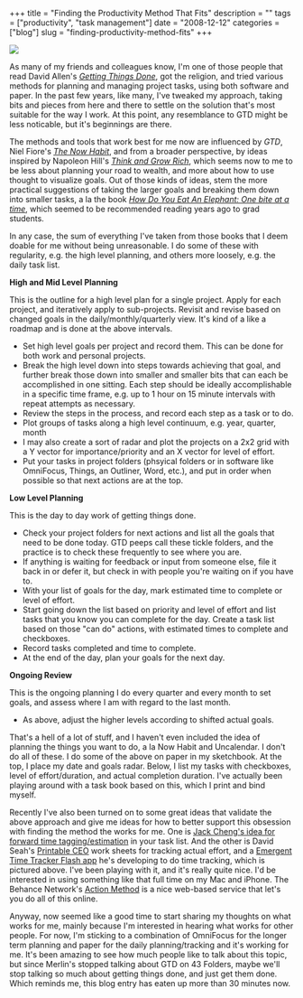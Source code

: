 +++
title = "Finding the Productivity Method That Fits"
description = ""
tags = ["productivity", "task management"]
date = "2008-12-12"
categories = ["blog"]
slug = "finding-productivity-method-fits"
+++



  <div class="notebook-screenshot"><img src="//media.konigi.com/notebook/printable-ceo-task-timer.jpg" class="notebook-image" /></div><p>As many of my friends and colleagues know, I'm one of those people that read David Allen's <em><a href="http://en.wikipedia.org/wiki/Getting_Things_Done">Getting Things Done</a></em>, got the religion, and tried various methods for planning and managing project tasks, using both software and paper. In the past few years, like many, I've tweaked my approach, taking bits and pieces from here and there to settle on the solution that's most suitable for the way I work. At this point, any resemblance to GTD might be less noticable, but it's beginnings are there. </p>
<p>The methods and tools that work best for me now are influenced by <em>GTD</em>, Niel Fiore's <em><a href="http://www.amazon.com/Now-Habit-Overcoming-Procrastination-Guilt-Free/dp/0874775043">The Now Habit</a></em>, and from a broader perspective, by ideas inspired by Napoleon Hill's <em><a href="http://en.wikipedia.org/wiki/Think_and_Grow_Rich">Think and Grow Rich</a></em>, which seems now to me to be less about planning your road to wealth, and more about how to use thought to visualize goals. Out of those kinds of ideas, stem the more practical suggestions of taking the larger goals and breaking them down into smaller tasks, a la the book <em><a href="http://ezinearticles.com/?How-Do-You-Eat-An-Elephant?&amp;id=945215">How Do You Eat An Elephant: One bite at a time</a></em>, which seemed to be recommended reading years ago to grad students.</p>
<p>In any case, the sum of everything I've taken from those books that I deem doable for me without being unreasonable. I do some of these with regularity, e.g. the high level planning, and others more loosely, e.g. the daily task list.</p>
<p><strong>High and Mid Level Planning</strong></p>
<p>This is the outline for a high level plan for a single project. Apply for each project, and iteratively apply to sub-projects. Revisit and revise based on changed goals in the daily/monthly/quarterly view. It's kind of a like a roadmap and is done at the above intervals.</p>
<ul>
<li>Set high level goals per project and record them. This can be done for both work and personal projects.</li>
<li>Break the high level down into steps towards achieving that goal, and further break those down into smaller and smaller bits that can each be accomplished in one sitting. Each step should be ideally accomplishable in a specific time frame, e.g. up to 1 hour on 15 minute intervals with repeat attempts as necessary.</li>
<li>Review the steps in the process, and record each step as a task or to do.</li>
<li>Plot groups of tasks along a high level continuum, e.g. year, quarter, month</li>
<li>I may also create a sort of radar and plot the projects on a 2x2 grid with a Y vector for importance/priority and an X vector for level of effort.</li>
<li>Put your tasks in project folders (phsyical folders or in software like OmniFocus, Things, an Outliner, Word, etc.), and put in order when possible so that next actions are at the top.</li>
</ul>
<p><strong>Low Level Planning</strong></p>
<p>This is the day to day work of getting things done. </p>
<ul>
<li>Check your project folders for next actions and list all the goals that need to be done today. GTD peeps call these tickle folders, and the practice is to check these frequently to see where you are.</li>
<li>If anything is waiting for feedback or input from someone else, file it back in or defer it, but check in with people you're waiting on if you have to.</li>
<li>With your list of goals for the day, mark estimated time to complete or level of effort.</li>
<li>Start going down the list based on priority and level of effort and list tasks that you know you can complete for the day. Create a task list based on those "can do" actions, with estimated times to complete and checkboxes.</li>
<li>Record tasks completed and time to complete.</li>
<li>At the end of the day, plan your goals for the next day.</li>
</ul>
<p><strong>Ongoing Review</strong></p>
<p>This is the ongoing planning I do every quarter and every month to set goals, and assess where I am with regard to the last month.</p>
<ul>
<li>As above, adjust the higher levels according to shifted actual goals.</li>
</ul>
<p>That's a hell of a lot of stuff, and I haven't even included the idea of planning the things you want to do, a la Now Habit and Uncalendar. I don't do all of these. I do some of the above on paper in my sketchbook. At the top, I place my date and goals radar. Below, I list my tasks with checkboxes, level of effort/duration, and actual completion duration. I've actually been playing around with a task book based on this, which I print and bind myself.</p>
<p>Recently I've also been turned on to some great ideas that validate the above approach and give me ideas for how to better support this obsession with finding the method the works for me. One is <a href="http://www.jackcheng.com/time-on-your-side">Jack Cheng's idea for forward time tagging/estimation</a> in your task list. And the other is David Seah's <a href="http://davidseah.com/blog/the-printable-ceo/">Printable CEO</a> work sheets for tracking actual effort, and a <a href="http://davidseah.com/tools/ett/alpha/">Emergent Time Tracker Flash app</a> he's developing to do time tracking, which is pictured above. I've been playing with it, and it's really quite nice. I'd be interested in using something like that full time on my Mac and iPhone. The Behance Network's <a href="http://www.actionmethod.com/">Action Method</a> is a nice web-based service that let's you do all of this online.</p>
<p>Anyway, now seemed like a good time to start sharing my thoughts on what works for me, mainly because I'm interested in hearing what works for other people. For now, I'm sticking to a combination of OmniFocus for the longer term planning and paper for the daily planning/tracking and it's working for me. It's been amazing to see how much people like to talk about this topic, but since Merlin's stopped talking about GTD on 43 Folders, maybe we'll stop talking so much about getting things done, and just get them done. Which reminds me, this blog entry has eaten up more than 30 minutes now.</p>
    
  
